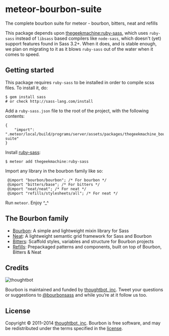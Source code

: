 # meteor-bourbon-suite
The complete bourbon suite for meteor - bourbon, bitters, neat and refills

This package depends upon [thegeekmachine:ruby-sass](https://github.com/thegeekmachine/meteor-ruby-sass), which uses `ruby-sass` instead of `libsass` based compilers like `node-sass`, which doesn't (yet) support features found in Sass 3.2+. When it does, and is stable enough, we plan on migrating to it as it blows `ruby-sass` out of the water when it comes to speed.

## Getting started

This package requires `ruby-sass` to be installed in order to compile scss files. To install it, do:

    $ gem install sass
    # or check http://sass-lang.com/install

Add a `ruby-sass.json` file to the root of the project, with the following contents:

    {
        "import": ".meteor/local/build/programs/server/assets/packages/thegeekmachine_bourbon-suite"
    }

Install [ruby-sass]():

    $ meteor add thegeekmachine:ruby-sass

Import any library in the bourbon family like so:

     @import "bourbon/bourbon"; /* For bourbon */
     @import "bitters/base"; /* For bitters */
     @import "neat/neat"; /* For neat */
     @import "refills/stylesheets/all"; /* For neat */

Run `meteor`. Enjoy ^\_^


## The Bourbon family

- [Bourbon](http://bourbon.io): A simple and lightweight mixin library for Sass
- [Neat](http://neat.bourbon.io): A lightweight semantic grid framework for Sass and Bourbon
- [Bitters](http://bitters.bourbon.io): Scaffold styles, variables and structure for Bourbon projects
- [Refills](http://refills.bourbon.io): Prepackaged patterns and components, built on top of Bourbon, Bitters & Neat

## Credits

![thoughtbot](http://thoughtbot.com/images/tm/logo.png)

Bourbon is maintained and funded by [thoughtbot, inc](http://thoughtbot.com). Tweet your questions or suggestions to [@bourbonsass](https://twitter.com/bourbonsass) and while you’re at it follow us too.

## License

Copyright © 2011–2014 [thoughtbot, inc](http://thoughtbot.com). Bourbon is free software, and may be redistributed under the terms specified in the [license](LICENSE.md).
